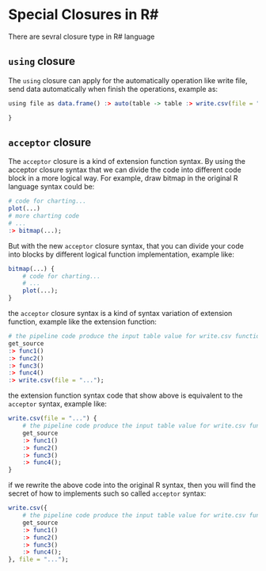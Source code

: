 # Special Closures in R#

There are sevral closure type in R# language

## ``using`` closure

The ``using`` closure can apply for the automatically operation like write file, send data automatically when finish the operations, example as: 

```R
using file as data.frame() :> auto(table -> table :> write.csv(file = "...")) {

}
```

## ``acceptor`` closure

The ``acceptor`` closure is a kind of extension function syntax. By using the acceptor closure syntax that we can divide the code into different code block in a more logical way. For example, draw bitmap in the original R language syntax could be:

```R
# code for charting...
plot(...)
# more charting code 
# ...
:> bitmap(...);
```

But with the new ``acceptor`` closure syntax, that you can divide your code into blocks by different logical function implementation, example like: 

```R
bitmap(...) {
    # code for charting...
    # ...
    plot(...);
}
```

the ``acceptor`` closure syntax is a kind of syntax variation of extension function, example like the extension function:

```R
# the pipeline code produce the input table value for write.csv function
get_source
:> func1()
:> func2()
:> func3()
:> func4()
:> write.csv(file = "...");
```

the extension function syntax code that show above is equivalent to the ``acceptor`` syntax, example like:

```R
write.csv(file = "...") {
    # the pipeline code produce the input table value for write.csv function
    get_source
    :> func1()
    :> func2()
    :> func3()
    :> func4();
}
```

if we rewrite the above code into the original R syntax, then you will find the secret of how to implements such so called ``acceptor`` syntax:

```R
write.csv({
    # the pipeline code produce the input table value for write.csv function
    get_source
    :> func1()
    :> func2()
    :> func3()
    :> func4();
}, file = "...");
```